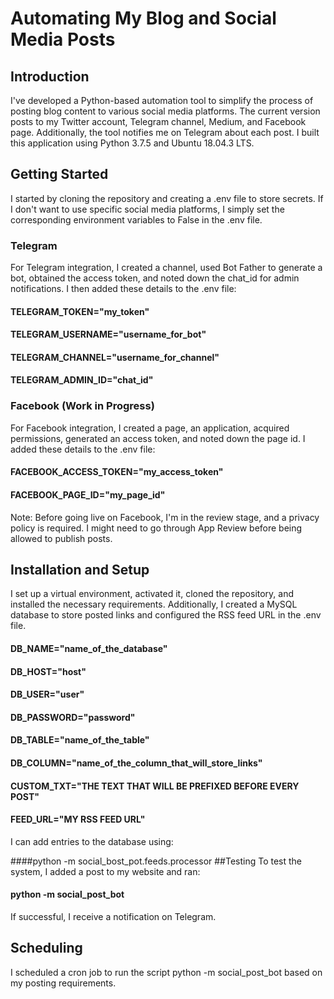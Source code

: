 
# Automating My Blog and Social Media Posts
## Introduction
I've developed a Python-based automation tool to simplify the process of posting blog content to various social media platforms. The current version posts to my Twitter account, Telegram channel, Medium, and Facebook page. Additionally, the tool notifies me on Telegram about each post. I built this application using Python 3.7.5 and Ubuntu 18.04.3 LTS.

## Getting Started
I started by cloning the repository and creating a .env file to store secrets. If I don't want to use specific social media platforms, I simply set the corresponding environment variables to False in the .env file.

### Telegram
For Telegram integration, I created a channel, used Bot Father to generate a bot, obtained the access token, and noted down the chat_id for admin notifications. I then added these details to the .env file:


#### TELEGRAM_TOKEN="my_token"
#### TELEGRAM_USERNAME="username_for_bot"
#### TELEGRAM_CHANNEL="username_for_channel"
#### TELEGRAM_ADMIN_ID="chat_id"

### Facebook (Work in Progress)
For Facebook integration, I created a page, an application, acquired permissions, generated an access token, and noted down the page id. I added these details to the .env file:


#### FACEBOOK_ACCESS_TOKEN="my_access_token"
#### FACEBOOK_PAGE_ID="my_page_id"
Note: Before going live on Facebook, I'm in the review stage, and a privacy policy is required. I might need to go through App Review before being allowed to publish posts.

## Installation and Setup
I set up a virtual environment, activated it, cloned the repository, and installed the necessary requirements. Additionally, I created a MySQL database to store posted links and configured the RSS feed URL in the .env file.


#### DB_NAME="name_of_the_database"
#### DB_HOST="host"
#### DB_USER="user"
#### DB_PASSWORD="password"
#### DB_TABLE="name_of_the_table"
#### DB_COLUMN="name_of_the_column_that_will_store_links"
#### CUSTOM_TXT="THE TEXT THAT WILL BE PREFIXED BEFORE EVERY POST"
#### FEED_URL="MY RSS FEED URL"
I can add entries to the database using:


####python -m social_bost_pot.feeds.processor
##Testing
To test the system, I added a post to my website and ran:


#### python -m social_post_bot
If successful, I receive a notification on Telegram.

## Scheduling
I scheduled a cron job to run the script python -m social_post_bot based on my posting requirements.








